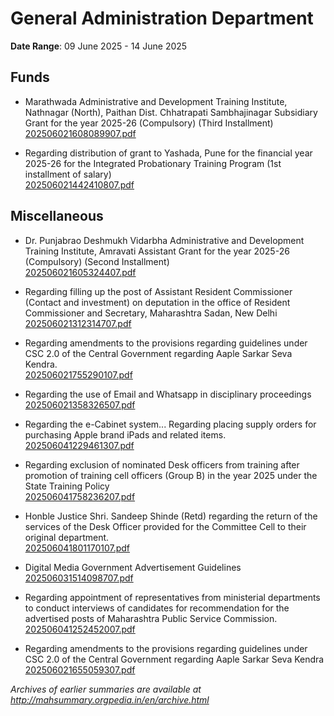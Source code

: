 # General Administration Department

**Date Range**: 09 June 2025 - 14 June 2025


## Funds
- Marathwada Administrative and Development Training Institute, Nathnagar (North), Paithan Dist. Chhatrapati Sambhajinagar Subsidiary Grant for the year 2025-26 (Compulsory) (Third Installment)\
  [202506021608089907.pdf](https://gr.maharashtra.gov.in/Site/Upload/Government%20Resolutions/English/202506021608089907.pdf)

- Regarding distribution of grant to Yashada, Pune for the financial year 2025-26 for the Integrated Probationary Training Program (1st installment of salary)\
  [202506021442410807.pdf](https://gr.maharashtra.gov.in/Site/Upload/Government%20Resolutions/English/202506021442410807.pdf)

## Miscellaneous
- Dr. Punjabrao Deshmukh Vidarbha Administrative and Development Training Institute, Amravati Assistant Grant for the year 2025-26 (Compulsory) (Second Installment)\
  [202506021605324407.pdf](https://gr.maharashtra.gov.in/Site/Upload/Government%20Resolutions/English/202506021605324407.pdf)

- Regarding filling up the post of Assistant Resident Commissioner (Contact and investment) on deputation in the office of Resident Commissioner and Secretary, Maharashtra Sadan, New Delhi\
  [202506021312314707.pdf](https://gr.maharashtra.gov.in/Site/Upload/Government%20Resolutions/English/202506021312314707.pdf)

- Regarding amendments to the provisions regarding guidelines under CSC 2.0 of the Central Government regarding Aaple Sarkar Seva Kendra.\
  [202506021755290107.pdf](https://gr.maharashtra.gov.in/Site/Upload/Government%20Resolutions/English/202506021755290107.pdf)

- Regarding the use of Email and Whatsapp in disciplinary proceedings\
  [202506021358326507.pdf](https://gr.maharashtra.gov.in/Site/Upload/Government%20Resolutions/English/202506021358326507.pdf)

- Regarding the e-Cabinet system... Regarding placing supply orders for purchasing Apple brand iPads and related items.\
  [202506041229461307.pdf](https://gr.maharashtra.gov.in/Site/Upload/Government%20Resolutions/English/202506041229461307...pdf)

- Regarding exclusion of nominated Desk officers from training after promotion of training cell officers (Group B) in the year 2025 under the State Training Policy\
  [202506041758236207.pdf](https://gr.maharashtra.gov.in/Site/Upload/Government%20Resolutions/English/202506041758236207....pdf)

- Honble Justice Shri. Sandeep Shinde (Retd) regarding the return of the services of the Desk Officer provided for the Committee Cell to their original department.\
  [202506041801170107.pdf](https://gr.maharashtra.gov.in/Site/Upload/Government%20Resolutions/English/202506041801170107.pdf)

- Digital Media Government Advertisement Guidelines\
  [202506031514098707.pdf](https://gr.maharashtra.gov.in/Site/Upload/Government%20Resolutions/English/202506031514098707.pdf)

- Regarding appointment of representatives from ministerial departments to conduct interviews of candidates for recommendation for the advertised posts of Maharashtra Public Service Commission.\
  [202506041252452007.pdf](https://gr.maharashtra.gov.in/Site/Upload/Government%20Resolutions/English/202506041252452007.pdf)

- Regarding amendments to the provisions regarding guidelines under CSC 2.0 of the Central Government regarding Aaple Sarkar Seva Kendra\
  [202506021655059307.pdf](https://gr.maharashtra.gov.in/Site/Upload/Government%20Resolutions/English/202506021655059307.pdf)


*Archives of earlier summaries are available at http://mahsummary.orgpedia.in/en/archive.html*